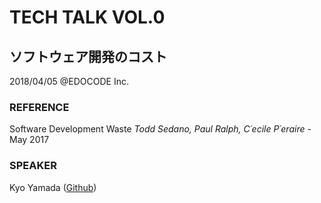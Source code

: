 # TECH TALK VOL.0
## ソフトウェア開発のコスト
2018/04/05 @EDOCODE Inc.

### REFERENCE
Software Development Waste
_Todd Sedano, Paul Ralph, C´ecile P´eraire_ - May 2017

### SPEAKER
Kyo Yamada ([Github](https://github.com/YMD7))

